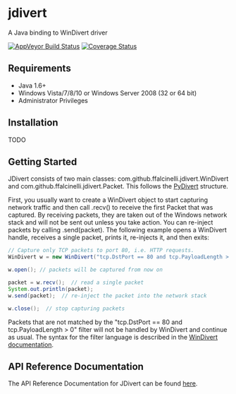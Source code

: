 # jdivert

A Java binding to WinDivert driver

[![AppVeyor Build Status](https://img.shields.io/appveyor/ci/ffalcinelli/jdivert/master.svg)](https://ci.appveyor.com/project/ffalcinelli/jdivert) [![Coverage Status](https://img.shields.io/codecov/c/github/ffalcinelli/jdivert/master.svg)](https://codecov.io/github/ffalcinelli/jdivert)


## Requirements

- Java 1.6+
- Windows Vista/7/8/10 or Windows Server 2008 (32 or 64 bit)
- Administrator Privileges

## Installation

TODO

## Getting Started

JDivert consists of two main classes: com.github.ffalcinelli.jdivert.WinDivert and
com.github.ffalcinelli.jdivert.Packet. This follows the [PyDivert](https://github.com/ffalcinelli/pydivert) structure.

First, you usually want to create a WinDivert object to start capturing network traffic and then call .recv() to receive the first Packet that was captured.
By receiving packets, they are taken out of the Windows network stack and will not be sent out unless you take action. You can re-inject packets by calling .send(packet). The following example opens a WinDivert handle, receives a single packet, prints it, re-injects it, and then exits:

```java
// Capture only TCP packets to port 80, i.e. HTTP requests.
WinDivert w = new WinDivert("tcp.DstPort == 80 and tcp.PayloadLength > 0");

w.open(); // packets will be captured from now on

packet = w.recv();  // read a single packet
System.out.println(packet);
w.send(packet);  // re-inject the packet into the network stack

w.close();  // stop capturing packets
```

Packets that are not matched by the "tcp.DstPort == 80 and tcp.PayloadLength > 0" filter will not be handled by WinDivert and continue as usual. The syntax for the filter language is described in the [WinDivert documentation](https://reqrypt.org/windivert-doc.html#filter_language).

## API Reference Documentation

The API Reference Documentation for JDivert can be found [here](TODO...).